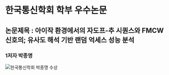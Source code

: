 # 한국통신학회 학부 우수논문 
## 논문제목 : 아이작 환경에서의 자도프-추 시퀀스와 FMCW 신호의; 유사도 해석 기반 랜덤 억세스 성능 분석 
### 1저자 박종명 
![한국통신학회 박종명 수상](https://github.com/user-attachments/assets/947dd8b3-89d9-47dd-a061-7b8bf352cb9b)
